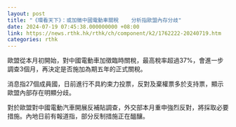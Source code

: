 ```yaml
---
layout: post
title: "《環看天下》：或加徵中國電動車關稅    分析指歐盟內存分歧"
date: 2024-07-19 07:45:38.000000000 +08:00
link: https://news.rthk.hk/rthk/ch/component/k2/1762222-20240719.htm
categories: rthk
---
```


歐盟從本月初開始，對中國電動車加徵臨時關稅，最高稅率超過37%，會進一步調查3個月，再決定是否施加為期五年的正式關稅。

消息指27個成員國，日前進行不具約束力投票，反對及棄權票多於支持票，顯示歐盟內部存在明顯分歧。

對於歐盟對中國電動汽車開展反補貼調查，外交部本月重申強烈反對，將採取必要措施。內地日前有報道指，部分反制措施正在醞釀。
